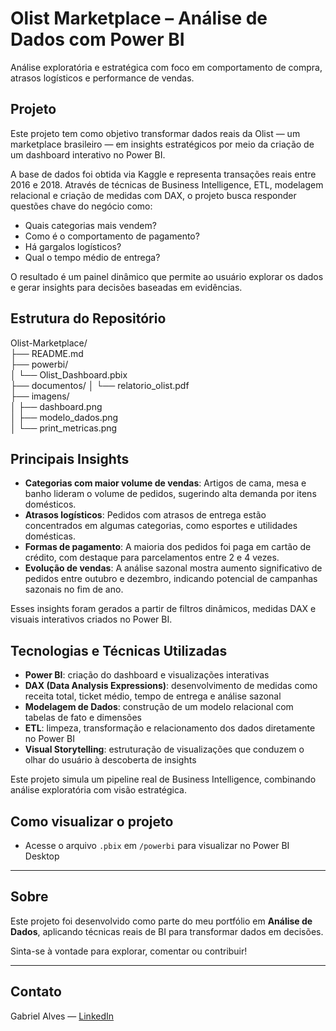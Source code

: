 # Olist Marketplace – Análise de Dados com Power BI  
Análise exploratória e estratégica com foco em comportamento de compra, atrasos logísticos e performance de vendas.

## Projeto 

Este projeto tem como objetivo transformar dados reais da Olist — um marketplace brasileiro — em insights estratégicos por meio da criação de um dashboard interativo no Power BI.

A base de dados foi obtida via Kaggle e representa transações reais entre 2016 e 2018. Através de técnicas de Business Intelligence, ETL, modelagem relacional e criação de medidas com DAX, o projeto busca responder questões chave do negócio como:

- Quais categorias mais vendem?
- Como é o comportamento de pagamento?
- Há gargalos logísticos?
- Qual o tempo médio de entrega?

O resultado é um painel dinâmico que permite ao usuário explorar os dados e gerar insights para decisões baseadas em evidências.

##  Estrutura do Repositório

Olist-Marketplace/  
├── README.md  
├── powerbi/  
│   └── Olist_Dashboard.pbix  
├── documentos/ 
│   └── relatorio_olist.pdf  
├── imagens/  
│   ├── dashboard.png  
│   ├── modelo_dados.png  
│   └── print_metricas.png  

## Principais Insights

-  **Categorias com maior volume de vendas**: Artigos de cama, mesa e banho lideram o volume de pedidos, sugerindo alta demanda por itens domésticos.
- **Atrasos logísticos**: Pedidos com atrasos de entrega estão concentrados em algumas categorias, como esportes e utilidades domésticas.
- **Formas de pagamento**: A maioria dos pedidos foi paga em cartão de crédito, com destaque para parcelamentos entre 2 e 4 vezes.
- **Evolução de vendas**: A análise sazonal mostra aumento significativo de pedidos entre outubro e dezembro, indicando potencial de campanhas sazonais no fim de ano.

Esses insights foram gerados a partir de filtros dinâmicos, medidas DAX e visuais interativos criados no Power BI.

## Tecnologias e Técnicas Utilizadas

- **Power BI**: criação do dashboard e visualizações interativas
- **DAX (Data Analysis Expressions)**: desenvolvimento de medidas como receita total, ticket médio, tempo de entrega e análise sazonal
- **Modelagem de Dados**: construção de um modelo relacional com tabelas de fato e dimensões
- **ETL**: limpeza, transformação e relacionamento dos dados diretamente no Power BI
- **Visual Storytelling**: estruturação de visualizações que conduzem o olhar do usuário à descoberta de insights

Este projeto simula um pipeline real de Business Intelligence, combinando análise exploratória com visão estratégica.

##  Como visualizar o projeto

- Acesse o arquivo `.pbix` em `/powerbi` para visualizar no Power BI Desktop

---

##  Sobre

Este projeto foi desenvolvido como parte do meu portfólio em **Análise de Dados**, aplicando técnicas reais de BI para transformar dados em decisões.

Sinta-se à vontade para explorar, comentar ou contribuir!

---

##  Contato

Gabriel Alves — [LinkedIn](https://www.linkedin.com/in/gabriel-alves-dados/)  


